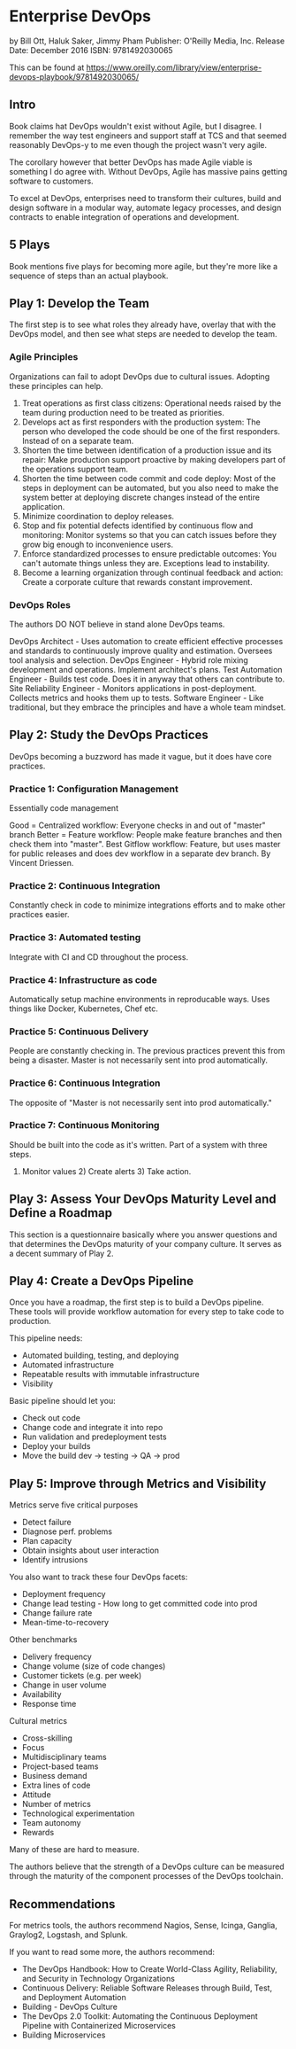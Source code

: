 # Enterprise DevOps
by Bill Ott, Haluk Saker, Jimmy Pham
Publisher: O'Reilly Media, Inc.
Release Date: December 2016
ISBN: 9781492030065

This can be found at https://www.oreilly.com/library/view/enterprise-devops-playbook/9781492030065/

## Intro

Book claims hat DevOps wouldn't exist without Agile, but I disagree. I remember the way
test engineers and support staff at TCS and that seemed reasonably DevOps-y to me even
though the project wasn't very agile.

The corollary however that better DevOps has made Agile viable is something I do agree with.
Without DevOps, Agile has massive pains getting software to customers.

To excel at DevOps, enterprises need to transform their cultures, build and design software
in a modular way, automate legacy processes, and design contracts to enable integration of
operations and development.

## 5 Plays
Book mentions five plays for becoming more agile, but they're more like a
sequence of steps than an actual playbook.

## Play 1: Develop the Team
The first step is to see what roles they already have, overlay that with the DevOps model,
and then see what steps are needed to develop the team.

### Agile Principles

Organizations can fail to adopt DevOps due to cultural issues. Adopting these principles
can help.

1) Treat operations as first class citizens: Operational needs raised by the team during
  production need to be treated as priorities.
2) Develops act as first responders with the production system: The person who
  developed the code should be one of the first responders. Instead of on a separate team.
3) Shorten the time between identification of a production issue and its repair: Make
  production support proactive by making developers part of the operations support team.
4) Shorten the time between code commit and code deploy: Most of the steps in deployment
  can be automated, but you also need to make the system better at deploying discrete changes
  instead of the entire application.
5) Minimize coordination to deploy releases.
6) Stop and fix potential defects identified by continuous flow and monitoring:
  Monitor systems so that you can catch issues before they grow big enough to inconvenience
  users.
7) Enforce standardized processes to ensure predictable outcomes: You can't automate things
  unless they are. Exceptions lead to instability.
8) Become a learning organization through continual feedback and action: Create a corporate
  culture that rewards constant improvement.
  
### DevOps Roles
The authors DO NOT believe in stand alone DevOps teams.

DevOps Architect - Uses automation to create efficient effective processes and standards to
  continuously improve quality and estimation. Oversees tool analysis and selection.
DevOps Engineer - Hybrid role mixing development and operations. Implement architect's plans.
Test Automation Engineer - Builds test code. Does it in anyway that others can contribute to.
Site Reliability Engineer - Monitors applications in post-deployment. Collects metrics and
  hooks them up to tests.
Software Engineer - Like traditional, but they embrace the principles and have a whole team
  mindset.
  
## Play 2: Study the DevOps Practices

DevOps becoming a buzzword has made it vague, but it does have core practices.

### Practice 1: Configuration Management

Essentially code management

Good = Centralized workflow: Everyone checks in and out of "master" branch
Better = Feature workflow: People make feature branches and then check them into "master".
Best Gitflow workflow: Feature, but uses master for public releases and does dev workflow
                       in a separate dev branch. By Vincent Driessen.

### Practice 2: Continuous Integration

Constantly check in code to minimize integrations efforts and to make other practices
easier.

### Practice 3: Automated testing

Integrate with CI and CD throughout the process.

### Practice 4: Infrastructure as code

Automatically setup machine environments in reproducable ways. Uses things like
Docker, Kubernetes, Chef etc.

### Practice 5: Continuous Delivery

People are constantly checking in. The previous practices prevent this from being a disaster.
Master is not necessarily sent into prod automatically.

### Practice 6: Continuous Integration

The opposite of "Master is not necessarily sent into prod automatically."

### Practice 7: Continuous Monitoring

Should be built into the code as it's written. Part of a system with three steps.
1) Monitor values 2) Create alerts 3) Take action.

## Play 3: Assess Your DevOps Maturity Level and Define a Roadmap

This section is a questionnaire basically where you answer questions and that determines
the DevOps maturity of your company culture. It serves as a decent summary of Play 2.

## Play 4: Create a DevOps Pipeline

Once you have a roadmap, the first step is to build a DevOps pipeline. These tools will provide
workflow automation for every step to take code to production.

This pipeline needs:
* Automated building, testing, and deploying
* Automated infrastructure
* Repeatable results with immutable infrastructure
* Visibility

Basic pipeline should let you:
* Check out code
* Change code and integrate it into repo
* Run validation and predeployment tests
* Deploy your builds
* Move the build dev -> testing -> QA -> prod

## Play 5: Improve through Metrics and Visibility

Metrics serve five critical purposes
* Detect failure
* Diagnose perf. problems
* Plan capacity
* Obtain insights about user interaction
* Identify intrusions

You also want to track these four DevOps facets:
* Deployment frequency
* Change lead testing - How long to get committed code into prod
* Change failure rate
* Mean-time-to-recovery

Other benchmarks
* Delivery frequency
* Change volume (size of code changes)
* Customer tickets (e.g. per week)
* Change in user volume
* Availability
* Response time

Cultural metrics
* Cross-skilling
* Focus
* Multidisciplinary teams
* Project-based teams
* Business demand
* Extra lines of code
* Attitude
* Number of metrics
* Technological experimentation
* Team autonomy
* Rewards

Many of these are hard to measure.

The authors believe that the strength of a DevOps culture can be
measured through the maturity of the component processes of the DevOps
toolchain.

## Recommendations

For metrics tools, the authors recommend Nagios, Sense, Icinga, Ganglia, Graylog2, Logstash,
and Splunk.

If you want to read some more, the authors recommend:
* The DevOps Handbook: How to Create World-Class Agility, Reliability, and Security in Technology
  Organizations
* Continuous Delivery: Reliable Software Releases through Build, Test, and Deployment Automation
* Building - DevOps Culture
* The DevOps 2.0 Toolkit: Automating the Continuous Deployment Pipeline with
  Containerized Microservices
* Building Microservices












